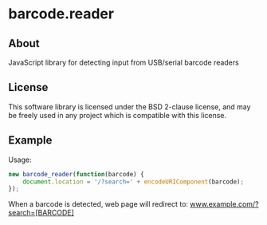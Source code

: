 # barcode.reader

## About
JavaScript library for detecting input from USB/serial barcode readers

## License
This software library is licensed under the BSD 2-clause license, and may be
freely used in any project which is compatible with this license.


## Example
Usage:
```js
new barcode_reader(function(barcode) {
	document.location = '/?search=' + encodeURIComponent(barcode);
});
```

When a barcode is detected, web page will redirect to:
www.example.com/?search=[BARCODE]
